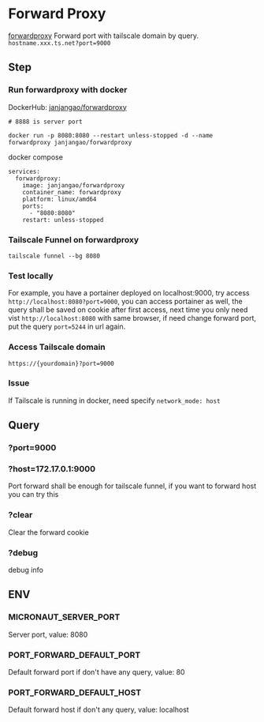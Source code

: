 # Forward Proxy

[forwardproxy](https://github.com/janjangao/forwardproxy) Forward port with tailscale domain by query. `hostname.xxx.ts.net?port=9000`

## Step

### Run forwardproxy with docker
DockerHub: [janjangao/forwardproxy](https://hub.docker.com/r/janjangao/forwardproxy)

```
# 8888 is server port

docker run -p 8080:8080 --restart unless-stopped -d --name forwardproxy janjangao/forwardproxy
```
docker compose
```
services:
  forwardproxy:
    image: janjangao/forwardproxy
    container_name: forwardproxy
    platform: linux/amd64
    ports:
      - "8080:8080"
    restart: unless-stopped
```

### Tailscale Funnel on forwardproxy
```
tailscale funnel --bg 8080
```

### Test locally
For example, you have a portainer deployed on localhost:9000, try access `http://localhost:8080?port=9000`, you can access portainer as well, the query shall be saved on cookie after first access, next time you only need vist `http://localhost:8080` with same browser, if need change forward port, put the query `port=5244` in url again.

### Access Tailscale domain
`https://{yourdomain}?port=9000`

### Issue
If Tailscale is running in docker, need specify `network_mode: host`

## Query

### ?port=9000

### ?host=172.17.0.1:9000
Port forward shall be enough for tailscale funnel, if you want to forward host you can try this

### ?clear
Clear the forward cookie

### ?debug
debug info 

## ENV

### MICRONAUT_SERVER_PORT
Server port, value: 8080

### PORT_FORWARD_DEFAULT_PORT
Default forward port if don't have any query, value: 80

### PORT_FORWARD_DEFAULT_HOST
Default forward host if don't any query, value: localhost
